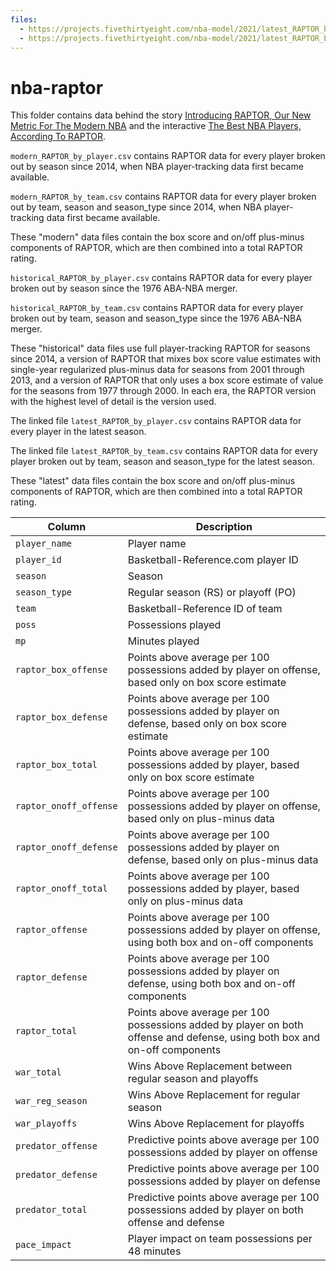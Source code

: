 ```yaml
---
files:
  - https://projects.fivethirtyeight.com/nba-model/2021/latest_RAPTOR_by_team.csv
  - https://projects.fivethirtyeight.com/nba-model/2021/latest_RAPTOR_by_player.csv
---
```

# nba-raptor

This folder contains data behind the story [Introducing RAPTOR, Our New Metric For The Modern NBA](https://fivethirtyeight.com/features/introducing-raptor-our-new-metric-for-the-modern-nba) and the interactive [The Best NBA Players, According To RAPTOR](https://projects.fivethirtyeight.com/nba-player-ratings/).


`modern_RAPTOR_by_player.csv` contains RAPTOR data for every player broken out by season since 2014, when NBA player-tracking data first became available.

`modern_RAPTOR_by_team.csv` contains RAPTOR data for every player broken out by team, season and season_type since 2014, when NBA player-tracking data first became available.

These "modern" data files contain the box score and on/off plus-minus components of RAPTOR, which are then combined into a total RAPTOR rating.


`historical_RAPTOR_by_player.csv` contains RAPTOR data for every player broken out by season since the 1976 ABA-NBA merger.


`historical_RAPTOR_by_team.csv` contains RAPTOR data for every player broken out by team, season and season_type since the 1976 ABA-NBA merger.

These "historical" data files use full player-tracking RAPTOR for seasons since 2014, a version of RAPTOR that mixes box score value estimates with single-year regularized plus-minus data for seasons from 2001 through 2013, and a version of RAPTOR that only uses a box score estimate of value for the seasons from 1977 through 2000. In each era, the RAPTOR version with the highest level of detail is the version used.


The linked file `latest_RAPTOR_by_player.csv` contains RAPTOR data for every player in the latest season.

The linked file `latest_RAPTOR_by_team.csv` contains RAPTOR data for every player broken out by team, season and season_type for the latest season.

These "latest" data files contain the box score and on/off plus-minus components of RAPTOR, which are then combined into a total RAPTOR rating.



Column | Description
-------|---------------
`player_name` |	Player name
`player_id` |	Basketball-Reference.com player ID
`season` |	Season
`season_type` |	Regular season (RS) or playoff (PO)
`team` |	Basketball-Reference ID of team
`poss` |	Possessions played
`mp` |	Minutes played
`raptor_box_offense` |	Points above average per 100 possessions added by player on offense, based only on box score estimate
`raptor_box_defense` |	Points above average per 100 possessions added by player on defense, based only on box score estimate
`raptor_box_total` |	Points above average per 100 possessions added by player, based only on box score estimate
`raptor_onoff_offense` |	Points above average per 100 possessions added by player on offense, based only on plus-minus data
`raptor_onoff_defense` |	Points above average per 100 possessions added by player on defense, based only on plus-minus data
`raptor_onoff_total` |	Points above average per 100 possessions added by player, based only on plus-minus data
`raptor_offense` |	Points above average per 100 possessions added by player on offense, using both box and on-off components
`raptor_defense` |	Points above average per 100 possessions added by player on defense, using both box and on-off components
`raptor_total` |	Points above average per 100 possessions added by player on both offense and defense, using both box and on-off components
`war_total` |	Wins Above Replacement between regular season and playoffs
`war_reg_season` |	Wins Above Replacement for regular season
`war_playoffs` |	Wins Above Replacement for playoffs
`predator_offense` |	Predictive points above average per 100 possessions added by player on offense
`predator_defense` |	Predictive points above average per 100 possessions added by player on defense
`predator_total` |	Predictive points above average per 100 possessions added by player on both offense and defense
`pace_impact` |	Player impact on team possessions per 48 minutes
